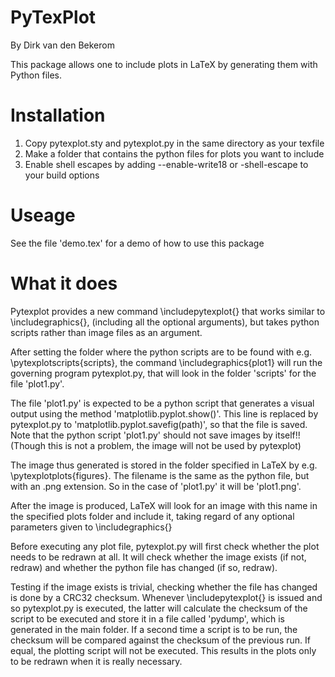 PyTexPlot
=========
By Dirk van den Bekerom

This package allows one to include plots in LaTeX by generating them with Python files.

Installation
============

1. Copy pytexplot.sty and pytexplot.py in the same directory as your texfile
2. Make a folder that contains the python files for plots you want to include
3. Enable shell escapes by adding --enable-write18 or -shell-escape to your build options

Useage
======

See the file 'demo.tex' for a demo of how to use this package

What it does
============

Pytexplot provides a new command \includepytexplot{} that works similar to \includegraphics{}, (including all the optional arguments), but takes python scripts rather than image files as an argument.

After setting the folder where the python scripts are to be found with e.g. \pytexplotscripts{scripts}, the command \includegraphics{plot1} will run the governing program pytexplot.py, that will look in the folder 'scripts' for the file 'plot1.py'.

The file 'plot1.py' is expected to be a python script that generates a visual output using the method 'matplotlib.pyplot.show()'. This line is replaced by pytexplot.py to 'matplotlib.pyplot.savefig(path)', so that the file is saved. Note that the python script 'plot1.py' should not save images by itself!! (Though this is not a problem, the image will not be used by pytexplot)

The image thus generated is stored in the folder specified in LaTeX by e.g. \pytexplotplots{figures}. The filename is the same as the python file, but with an .png extension. So in the case of 'plot1.py' it will be 'plot1.png'.

After the image is produced, LaTeX will look for an image with this name in the specified plots folder and include it, taking regard of any optional parameters given to \includegraphics{}

Before executing any plot file, pytexplot.py will first check whether the plot needs to be redrawn at all. It will check whether the image exists (if not, redraw) and whether the python file has changed (if so, redraw).

Testing if the image exists is trivial, checking whether the file has changed is done by a CRC32 checksum.
Whenever \includepytexplot{} is issued and so pytexplot.py is executed, the latter will calculate the checksum of the script to be executed and store it in a file called 'pydump', which is generated in the main folder. If a second time a script is to be run, the checksum will be compared against the checksum of the previous run. If equal, the plotting script will not be executed. This results in the plots only to be redrawn when it is really necessary.


